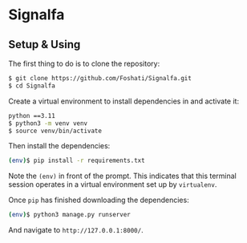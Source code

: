 # Signalfa

## Setup & Using

The first thing to do is to clone the repository:

```sh
$ git clone https://github.com/Foshati/Signalfa.git
$ cd Signalfa
```

Create a virtual environment to install dependencies in and activate it:

```sh
python ==3.11
$ python3 -m venv venv
$ source venv/bin/activate    
```

Then install the dependencies:

```sh
(env)$ pip install -r requirements.txt
```
Note the `(env)` in front of the prompt. This indicates that this terminal
session operates in a virtual environment set up by `virtualenv`.

Once `pip` has finished downloading the dependencies:
```sh
(env)$ python3 manage.py runserver 
```
And navigate to `http://127.0.0.1:8000/`.
